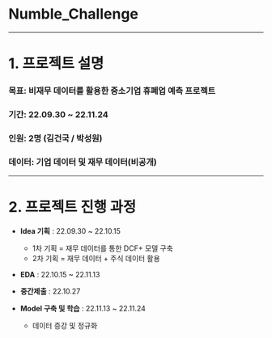 # Numble_Challenge


---
# 1. 프로젝트 설명
### 목표: 비재무 데이터를 활용한 중소기업 휴폐업 예측 프로젝트
### 기간: 22.09.30 ~ 22.11.24
### 인원: 2명 (김건국 / 박성원)
### 데이터: 기업 데이터 및 재무 데이터(비공개)

----
# 2. 프로젝트 진행 과정

- **Idea 기획** : 22.09.30 ~ 22.10.15
  - 1차 기획 = 재무 데이터를 통한 DCF+ 모델 구축 
  - 2차 기획 = 재무 데이터 + 주식 데이터 활용 
- **EDA** : 22.10.15 ~ 22.11.13

- **중간제출** : 22.10.27

- **Model 구축 및 학습** : 22.11.13 ~ 22.11.24
  - 데이터 증강 및 정규화
